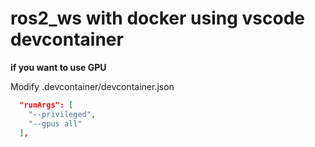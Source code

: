 # ros2_ws with docker using vscode devcontainer

**if you want to use GPU**

Modify .devcontainer/devcontainer.json
```json
  "runArgs": [
    "--privileged",
    "--gpus all"
  ],
```